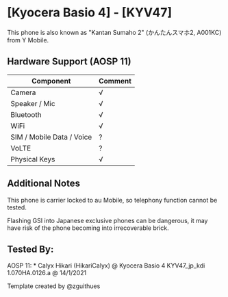 # [Kyocera Basio 4] - [KYV47]

This phone is also known as "Kantan Sumaho 2" (かんたんスマホ2, A001KC) from Y Mobile.

## Hardware Support (AOSP 11)

| Component                 |      Comment                                              |
|---------------------------|-----------------------------------------------------------|
| Camera                    | √                                                         |
| Speaker / Mic             | √                                                         |
| Bluetooth                 | √                                                         |
| WiFi                      | √                                                         |
| SIM / Mobile Data / Voice | ?                                                         |
| VoLTE                     | ?                                                         |
| Physical Keys             | √                                                         |

## Additional Notes

This phone is carrier locked to au Mobile, so telephony function cannot be tested.

Flashing GSI into Japanese exclusive phones can be dangerous, it may have risk of the phone becoming into irrecoverable brick.

## Tested By:

AOSP 11: * Calyx Hikari (HikariCalyx) @ Kyocera Basio 4 KYV47_jp_kdi 1.070HA.0126.a @ 14/1/2021

Template created by @zguithues